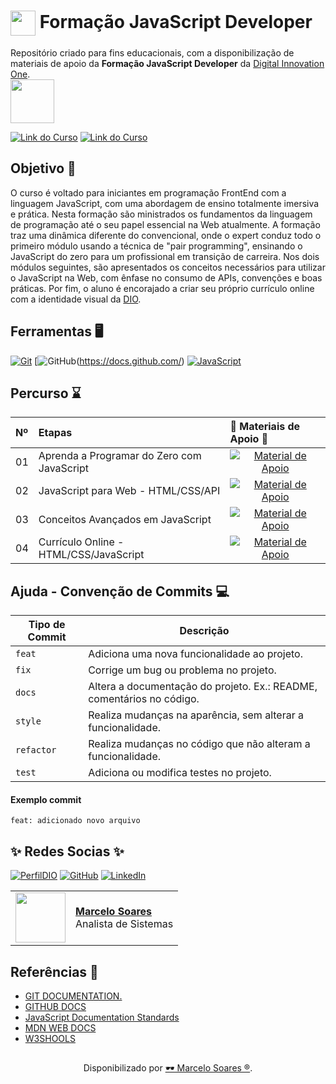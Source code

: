 <h1>
    <a href="https://www.dio.me/">
     <img align="center" width="40px" src="https://hermes.digitalinnovation.one/assets/diome/logo-minimized.png"></a>
    <span> Formação JavaScript Developer</span>
</h1>

Repositório criado para fins educacionais, com a disponibilização de materiais de apoio da **Formação JavaScript Developer** da [Digital Innovation One](https://www.dio.me/).
<br>
<img width="70px" background-color="black" src="https://hermes.dio.me/tracks/55e7040f-775b-47e5-a8fb-69d002ca17a9.png">

[![Link do Curso](https://img.shields.io/badge/▶-000?style=for-the-badge&logo=movie&logoColor=E94D5F)](https://web.dio.me/track/6e3cb1b0-bbcc-4cab-8d5c-c2c7acec960d) 
[![Link do Curso](https://img.shields.io/badge/Acesse%20o%20Curso%20na%20Plataforma-E94D5F?style=for-the-badge)](https://web.dio.me/track/6e3cb1b0-bbcc-4cab-8d5c-c2c7acec960d)

## Objetivo 🎯
O curso é voltado para iniciantes em programação FrontEnd com a linguagem JavaScript, com uma abordagem de ensino totalmente imersiva e prática. Nesta formação são ministrados os fundamentos da linguagem de programação até o seu papel essencial na Web atualmente. A formação traz uma dinâmica diferente do convencional, onde o expert conduz todo o primeiro módulo usando a técnica de "pair programming", ensinando o JavaScript do zero para um profissional em transição de carreira. Nos dois módulos seguintes, são apresentados os conceitos necessários para utilizar o JavaScript na Web, com ênfase no consumo de APIs, convenções e boas práticas. Por fim, o aluno é encorajado a criar seu próprio currículo online com a identidade visual da [DIO](https://www.dio.me/).

## Ferramentas 🖥️
[![Git](https://img.shields.io/badge/Git-000?style=for-the-badge&logo=git&logoColor=E94D5F)](https://git-scm.com/doc) 
[![GitHub](https://img.shields.io/badge/GitHub-000?style=for-the-badge&logo=github&logoColor=30A3DC)(https://docs.github.com/)
[![JavaScript](https://img.shields.io/badge/Javascript-000?style=for-the-badge&logo=javascript&logoColor=30A3DC)](https://jsdoc.app/)

## Percurso ⌛
<table>
  <thead>
    <tr align="left">
      <th>Nº</th>
      <th>Etapas</th>
      <th>📖 Materiais de Apoio 📖</th>
    </tr>
  </thead>
  <tbody align="left">
    <tr>
      <td>01</td>
      <td>Aprenda a Programar do Zero com JavaScript</td>
      <td align="center">
        <a href="https://github.com/Mdsoare/javascript-developer/tree/main/00-aprenda-programar">
           <img align="center" alt="Material de Apoio" src="https://img.shields.io/badge/Ver%20Material-30A3DC?style=for-the-badge">
        </a>
      </td>
    </tr>
    <tr>
      <td>02</td>
      <td>JavaScript para Web - HTML/CSS/API</td>
      <td align="center">
        <a href="https://github.com/Mdsoare/javascript-developer/tree/main/01-fundamentos-html-css-api">
           <img align="center" alt="Material de Apoio" src="https://img.shields.io/badge/Ver%20Material-E94D5F?style=for-the-badge">
        </a>
      </td>
    </tr>
    <tr>
      <td>03</td>
      <td>Conceitos Avançados em JavaScript</td>
      <td align="center">
        <a href="https://github.com/Mdsoare/javascript-developer/tree/main/02-conceitos-avancados">
           <img align="center" alt="Material de Apoio" src="https://img.shields.io/badge/Ver%20Material-30A3DC?style=for-the-badge">
        </a>
      </td>
    </tr>
    <tr>
      <td>04</td>
      <td>Currículo Online - HTML/CSS/JavaScript</td>
      <td align="center">
        <a href="https://github.com/Mdsoare/javascript-developer/tree/main/03-curriculo-online">
           <img align="center" alt="Material de Apoio" src="https://img.shields.io/badge/Ver%20Material-E94D5F?style=for-the-badge">
        </a>
      </td>
    </tr>
  </tbody>
  <tfoot></tfoot>
</table>

## Ajuda - Convenção de Commits 💻

| Tipo de Commit | Descrição                                                                                                 |
| -------------- | --------------------------------------------------------------------------------------------------------- |
| `feat`         | Adiciona uma nova funcionalidade ao projeto.                                                              |
| `fix`          | Corrige um bug ou problema no projeto.                                                                    |
| `docs`         | Altera a documentação do projeto. Ex.: README, comentários no código.                                     |
| `style`        | Realiza mudanças na aparência, sem alterar a funcionalidade.                                              |
| `refactor`     | Realiza mudanças no código que não alteram a funcionalidade.                                              |
| `test`         | Adiciona ou modifica testes no projeto.                                                                   |

#### Exemplo commit

`feat: adicionado novo arquivo`
<br>

## ✨ ️Redes Socias ✨

[![PerfilDIO](https://img.shields.io/badge/DIO-0077B5?style=for-the-badge&logo=dio&logoColor=white)](https://web.dio.me/users/marcelo_soares92)
[![GitHub](https://img.shields.io/badge/GitHub-000?style=for-the-badge&logo=github&logoColor=30A3DC)](https://github.com/Mdsoare/)
[![LinkedIn](https://img.shields.io/badge/LinkedIn-0077B5?style=for-the-badge&logo=linkedin&logoColor=white)](https://www.linkedin.com/in/marcelodsoares/) 

<table>
  <tr>
    <td>
      <img width="80px" align="center" src="https://avatars.githubusercontent.com/Mdsoare"/>
    </td>
    <td align="left">
      <a href="https://github.com/Mdsoare">
        <span><b>Marcelo Soares</b></span>
      </a>
      <br>
      <span>Analista de Sistemas</span>
    </td>
  </tr>
</table>

## Referências 🔎
- [GIT DOCUMENTATION.](https://git-scm.com/doc)
- [GITHUB DOCS](https://docs.github.com/)
- [JavaScript Documentation Standards](https://developer.wordpress.org/coding-standards/inline-documentation-standards/javascript/)
- [MDN WEB DOCS](https://developer.mozilla.org/pt-BR/docs/Web/JavaScript)
- [W3SHOOLS](https://www.w3schools.com/js/)

##
<div align="center">Disponibilizado por <a href="https://github.com/Mdsoare">🕶 Marcelo Soares ®</a>.</div>
